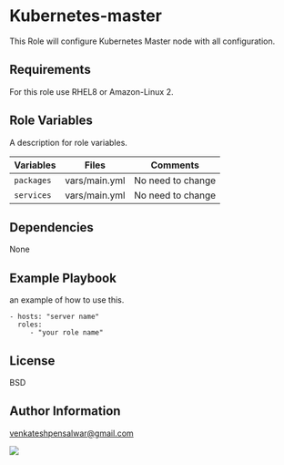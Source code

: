Kubernetes-master
=========

This Role will configure Kubernetes Master node with all configuration.

Requirements
------------

For this role use RHEL8 or Amazon-Linux 2.

Role Variables
--------------

A description for role variables.

| Variables  |  Files     | Comments
|------------|------------|--------------------|
|`packages` | vars/main.yml | No need to change|
|`services` | vars/main.yml | No need to change|


Dependencies
------------

None

Example Playbook
----------------

 an example of how to use this.

    - hosts: "server name"
      roles:
         - "your role name"

License
-------

BSD

Author Information
------------------
venkateshpensalwar@gmail.com

<a href="https://www.linkedin.com/in/venkatesh-pensalwar"><img src="https://img.shields.io/badge/LinkedIn-0077B5?style=for-the-badge&logo=linkedin&logoColor=white"
/></a>

